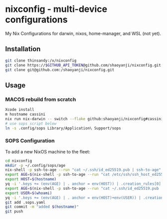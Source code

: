# nixconfig - multi-device configurations

My Nix Configurations for darwin, nixos, home-manager, and WSL (not yet).

## Installation

```bash
git clone thinsandy:/x/nixconfig
git clone https://$GITHUB_API_TOKEN@github.com/shaoyanji/nixconfig.git
git clone git@github.com:/shaoyanji/nixconfig.git
```

## Usage

### MACOS rebuild from scratch

```bash
Xcode install
m hostname cassini
nix run nix-darwin -- switch --flake github:shaoyanji/nixconfig#cassini
# use sops script below
ln -s .config/sops Library/Application\ Support/sops
```

### SOPS Configuration

To add a new NixOS machine to the fleet:

```bash
cd nixconfig
mkdir -p ~/.config/sops/age
nix-shell -p ssh-to-age --run "cat ~/.ssh/id_ed25519.pub | ssh-to-age" > ~/.config/sops/age/keys.txt
export AGE=$(nix-shell -p ssh-to-age --run "cat /etc/ssh/ssh_host_ed25519_key.pub | ssh-to-age")
export HOST=$(hostname)
yq -i '.keys += (env(AGE) | . anchor = env(HOST)) | .creation_rules[0].key_groups[0].age += ((.keys[-1] | anchor) | . alias |= .)' .sops.yaml
export AGE=$(nix-shell -p ssh-to-age --run "cat ~/.ssh/id_ed25519.pub | ssh-to-age")
export USER=$(whoami)
yq -i '.keys += (env(AGE) | . anchor = env(HOST)+env(USER)) | .creation_rules[0].key_groups[0].age += ((.keys[-1] | anchor) | . alias |= .)' .sops.yaml
git add .sops.yaml
git commit -m "added $(hostname)"
git push
```
